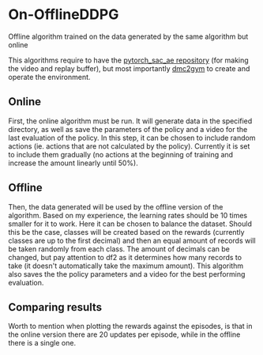 # On-OfflineDDPG
Offline algorithm trained on the data generated by the same algorithm but online

This algorithms require to have the [pytorch_sac_ae repository](https://github.com/denisyarats/pytorch_sac_ae)  (for making the video and replay buffer), but most importantly [dmc2gym](https://github.com/denisyarats/dmc2gym) to create and operate the environment.

## Online
First, the online algorithm must be run. It will generate data in the specified directory, as well as save the parameters of the policy and a video for the last evaluation of the policy. 
In this step, it can be chosen to include random actions (ie. actions that are not calculated by the policy). Currently it is set to include them gradually (no actions at the beginning of training and increase the amount linearly until 50%).

## Offline
Then, the data generated will be used by the offline version of the algorithm. Based on my experience, the learning rates should be 10 times smaller for it to work. 
Here it can be chosen to balance the dataset. Should this be the case, classes will be created based on the rewards (currently classes are up to the first decimal) and then an equal amount of records will be taken randomly from each class. The amount of decimals can be changed, but pay attention to df2 as it determines how many records to take (it doesn't automatically take the maximum amount).
This algorithm also saves the the policy parameters and a video for the best performing evaluation.

## Comparing results
Worth to mention when plotting the rewards against the episodes, is that in the online version there are 20 updates per episode, while in the offline there is a single one.
